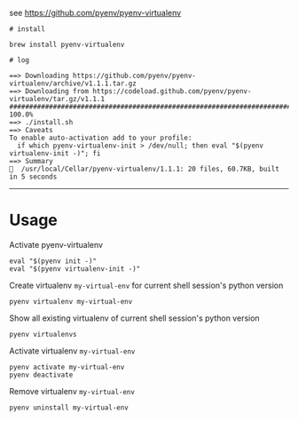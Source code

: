 see https://github.com/pyenv/pyenv-virtualenv

```
# install

brew install pyenv-virtualenv
```

```
# log

==> Downloading https://github.com/pyenv/pyenv-virtualenv/archive/v1.1.1.tar.gz
==> Downloading from https://codeload.github.com/pyenv/pyenv-virtualenv/tar.gz/v1.1.1
######################################################################## 100.0%
==> ./install.sh
==> Caveats
To enable auto-activation add to your profile:
  if which pyenv-virtualenv-init > /dev/null; then eval "$(pyenv virtualenv-init -)"; fi
==> Summary
🍺  /usr/local/Cellar/pyenv-virtualenv/1.1.1: 20 files, 60.7KB, built in 5 seconds
```

---

# Usage

Activate pyenv-virtualenv

```
eval "$(pyenv init -)"
eval "$(pyenv virtualenv-init -)"
```

Create virtualenv `my-virtual-env` for current shell session's python version

```
pyenv virtualenv my-virtual-env
```

Show all existing virtualenv of current shell session's python version

```
pyenv virtualenvs
```

Activate virtualenv `my-virtual-env`

```
pyenv activate my-virtual-env
pyenv deactivate
```

Remove virtualenv `my-virtual-env`

```
pyenv uninstall my-virtual-env
```
